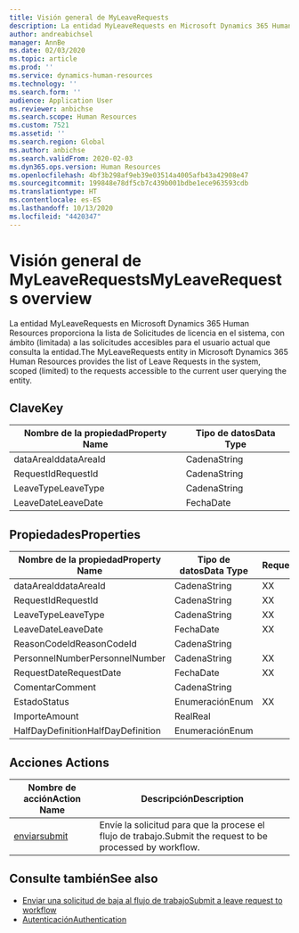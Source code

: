 ```yaml
---
title: Visión general de MyLeaveRequests
description: La entidad MyLeaveRequests en Microsoft Dynamics 365 Human Resources proporciona la lista de Solicitudes de licencia en el sistema, con ámbito (limitada) a las solicitudes accesibles para el usuario actual que consulta la entidad.
author: andreabichsel
manager: AnnBe
ms.date: 02/03/2020
ms.topic: article
ms.prod: ''
ms.service: dynamics-human-resources
ms.technology: ''
ms.search.form: ''
audience: Application User
ms.reviewer: anbichse
ms.search.scope: Human Resources
ms.custom: 7521
ms.assetid: ''
ms.search.region: Global
ms.author: anbichse
ms.search.validFrom: 2020-02-03
ms.dyn365.ops.version: Human Resources
ms.openlocfilehash: 4bf3b298af9eb39e03514a4005afb43a42908e47
ms.sourcegitcommit: 199848e78df5cb7c439b001bdbe1ece963593cdb
ms.translationtype: HT
ms.contentlocale: es-ES
ms.lasthandoff: 10/13/2020
ms.locfileid: "4420347"
---
```

# <a name="myleaverequests-overview"></a><span data-ttu-id="1e0a8-103">Visión general de MyLeaveRequests</span><span class="sxs-lookup"><span data-stu-id="1e0a8-103">MyLeaveRequests overview</span></span>

<span data-ttu-id="1e0a8-104">La entidad MyLeaveRequests en Microsoft Dynamics 365 Human Resources proporciona la lista de Solicitudes de licencia en el sistema, con ámbito (limitada) a las solicitudes accesibles para el usuario actual que consulta la entidad.</span><span class="sxs-lookup"><span data-stu-id="1e0a8-104">The MyLeaveRequests entity in Microsoft Dynamics 365 Human Resources provides the list of Leave Requests in the system, scoped (limited) to the requests accessible to the current user querying the entity.</span></span>

## <a name="key"></a><span data-ttu-id="1e0a8-105">Clave</span><span class="sxs-lookup"><span data-stu-id="1e0a8-105">Key</span></span>

  | <span data-ttu-id="1e0a8-106">Nombre de la propiedad</span><span class="sxs-lookup"><span data-stu-id="1e0a8-106">Property Name</span></span> | <span data-ttu-id="1e0a8-107">Tipo de datos</span><span class="sxs-lookup"><span data-stu-id="1e0a8-107">Data Type</span></span> |
  |---------------|-----------|
  | <span data-ttu-id="1e0a8-108">dataAreaId</span><span class="sxs-lookup"><span data-stu-id="1e0a8-108">dataAreaId</span></span>    | <span data-ttu-id="1e0a8-109">Cadena</span><span class="sxs-lookup"><span data-stu-id="1e0a8-109">String</span></span>    |
  | <span data-ttu-id="1e0a8-110">RequestId</span><span class="sxs-lookup"><span data-stu-id="1e0a8-110">RequestId</span></span>     | <span data-ttu-id="1e0a8-111">Cadena</span><span class="sxs-lookup"><span data-stu-id="1e0a8-111">String</span></span>    |
  | <span data-ttu-id="1e0a8-112">LeaveType</span><span class="sxs-lookup"><span data-stu-id="1e0a8-112">LeaveType</span></span>     | <span data-ttu-id="1e0a8-113">Cadena</span><span class="sxs-lookup"><span data-stu-id="1e0a8-113">String</span></span>    |
  | <span data-ttu-id="1e0a8-114">LeaveDate</span><span class="sxs-lookup"><span data-stu-id="1e0a8-114">LeaveDate</span></span>     | <span data-ttu-id="1e0a8-115">Fecha</span><span class="sxs-lookup"><span data-stu-id="1e0a8-115">Date</span></span>      |
  
## <a name="properties"></a><span data-ttu-id="1e0a8-116">Propiedades</span><span class="sxs-lookup"><span data-stu-id="1e0a8-116">Properties</span></span>

  | <span data-ttu-id="1e0a8-117">Nombre de la propiedad</span><span class="sxs-lookup"><span data-stu-id="1e0a8-117">Property Name</span></span>     | <span data-ttu-id="1e0a8-118">Tipo de datos</span><span class="sxs-lookup"><span data-stu-id="1e0a8-118">Data Type</span></span> | <span data-ttu-id="1e0a8-119">Requerido</span><span class="sxs-lookup"><span data-stu-id="1e0a8-119">Required</span></span> |
  |-------------------|-----------|----------|
  | <span data-ttu-id="1e0a8-120">dataAreaId</span><span class="sxs-lookup"><span data-stu-id="1e0a8-120">dataAreaId</span></span>        | <span data-ttu-id="1e0a8-121">Cadena</span><span class="sxs-lookup"><span data-stu-id="1e0a8-121">String</span></span>    | <span data-ttu-id="1e0a8-122">X</span><span class="sxs-lookup"><span data-stu-id="1e0a8-122">X</span></span>        |
  | <span data-ttu-id="1e0a8-123">RequestId</span><span class="sxs-lookup"><span data-stu-id="1e0a8-123">RequestId</span></span>         | <span data-ttu-id="1e0a8-124">Cadena</span><span class="sxs-lookup"><span data-stu-id="1e0a8-124">String</span></span>    | <span data-ttu-id="1e0a8-125">X</span><span class="sxs-lookup"><span data-stu-id="1e0a8-125">X</span></span>        |
  | <span data-ttu-id="1e0a8-126">LeaveType</span><span class="sxs-lookup"><span data-stu-id="1e0a8-126">LeaveType</span></span>         | <span data-ttu-id="1e0a8-127">Cadena</span><span class="sxs-lookup"><span data-stu-id="1e0a8-127">String</span></span>    | <span data-ttu-id="1e0a8-128">X</span><span class="sxs-lookup"><span data-stu-id="1e0a8-128">X</span></span>        |
  | <span data-ttu-id="1e0a8-129">LeaveDate</span><span class="sxs-lookup"><span data-stu-id="1e0a8-129">LeaveDate</span></span>         | <span data-ttu-id="1e0a8-130">Fecha</span><span class="sxs-lookup"><span data-stu-id="1e0a8-130">Date</span></span>      | <span data-ttu-id="1e0a8-131">X</span><span class="sxs-lookup"><span data-stu-id="1e0a8-131">X</span></span>        |
  | <span data-ttu-id="1e0a8-132">ReasonCodeId</span><span class="sxs-lookup"><span data-stu-id="1e0a8-132">ReasonCodeId</span></span>      | <span data-ttu-id="1e0a8-133">Cadena</span><span class="sxs-lookup"><span data-stu-id="1e0a8-133">String</span></span>    |          |
  | <span data-ttu-id="1e0a8-134">PersonnelNumber</span><span class="sxs-lookup"><span data-stu-id="1e0a8-134">PersonnelNumber</span></span>   | <span data-ttu-id="1e0a8-135">Cadena</span><span class="sxs-lookup"><span data-stu-id="1e0a8-135">String</span></span>    | <span data-ttu-id="1e0a8-136">X</span><span class="sxs-lookup"><span data-stu-id="1e0a8-136">X</span></span>        |
  | <span data-ttu-id="1e0a8-137">RequestDate</span><span class="sxs-lookup"><span data-stu-id="1e0a8-137">RequestDate</span></span>       | <span data-ttu-id="1e0a8-138">Fecha</span><span class="sxs-lookup"><span data-stu-id="1e0a8-138">Date</span></span>      | <span data-ttu-id="1e0a8-139">X</span><span class="sxs-lookup"><span data-stu-id="1e0a8-139">X</span></span>        |
  | <span data-ttu-id="1e0a8-140">Comentar</span><span class="sxs-lookup"><span data-stu-id="1e0a8-140">Comment</span></span>           | <span data-ttu-id="1e0a8-141">Cadena</span><span class="sxs-lookup"><span data-stu-id="1e0a8-141">String</span></span>    |          |
  | <span data-ttu-id="1e0a8-142">Estado</span><span class="sxs-lookup"><span data-stu-id="1e0a8-142">Status</span></span>            | <span data-ttu-id="1e0a8-143">Enumeración</span><span class="sxs-lookup"><span data-stu-id="1e0a8-143">Enum</span></span>      | <span data-ttu-id="1e0a8-144">X</span><span class="sxs-lookup"><span data-stu-id="1e0a8-144">X</span></span>        |
  | <span data-ttu-id="1e0a8-145">Importe</span><span class="sxs-lookup"><span data-stu-id="1e0a8-145">Amount</span></span>            | <span data-ttu-id="1e0a8-146">Real</span><span class="sxs-lookup"><span data-stu-id="1e0a8-146">Real</span></span>      |          |
  | <span data-ttu-id="1e0a8-147">HalfDayDefinition</span><span class="sxs-lookup"><span data-stu-id="1e0a8-147">HalfDayDefinition</span></span> | <span data-ttu-id="1e0a8-148">Enumeración</span><span class="sxs-lookup"><span data-stu-id="1e0a8-148">Enum</span></span>      |          |

## <a name="actions"></a><span data-ttu-id="1e0a8-149">Acciones </span><span class="sxs-lookup"><span data-stu-id="1e0a8-149">Actions</span></span>

 | <span data-ttu-id="1e0a8-150">Nombre de acción</span><span class="sxs-lookup"><span data-stu-id="1e0a8-150">Action Name</span></span>                               | <span data-ttu-id="1e0a8-151">Descripción</span><span class="sxs-lookup"><span data-stu-id="1e0a8-151">Description</span></span>                                     |
 |-------------------------------------------|-------------------------------------------------|
 | [<span data-ttu-id="1e0a8-152">enviar</span><span class="sxs-lookup"><span data-stu-id="1e0a8-152">submit</span></span>](hr-developer-api-myleaverequests-submit.md)   | <span data-ttu-id="1e0a8-153">Envíe la solicitud para que la procese el flujo de trabajo.</span><span class="sxs-lookup"><span data-stu-id="1e0a8-153">Submit the request to be processed by workflow.</span></span> |

## <a name="see-also"></a><span data-ttu-id="1e0a8-154">Consulte también</span><span class="sxs-lookup"><span data-stu-id="1e0a8-154">See also</span></span>

- [<span data-ttu-id="1e0a8-155">Enviar una solicitud de baja al flujo de trabajo</span><span class="sxs-lookup"><span data-stu-id="1e0a8-155">Submit a leave request to workflow</span></span>](hr-developer-api-myleaverequests-submit.md)
- [<span data-ttu-id="1e0a8-156">Autenticación</span><span class="sxs-lookup"><span data-stu-id="1e0a8-156">Authentication</span></span>](hr-developer-api-authentication.md)